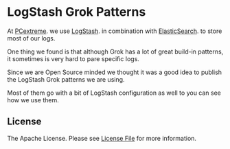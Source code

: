 # LogStash Grok Patterns

At [PCextreme](https://www.pcextreme.nl/aurora). we use [LogStash](http//www.logstash.net/). in combination with [ElasticSearch](https://www.elastic.co/). to store most of our logs.

One thing we found is that although Grok has a lot of great build-in patterns, it sometimes is very hard to
pare specific logs.

Since we are Open Source minded we thought it was a good idea to publish the LogStash Grok patterns we are using.

Most of them go with a bit of LogStash configuration as well to you can see how we use them.

## License

The Apache License. Please see [License File](LICENSE) for more information.

